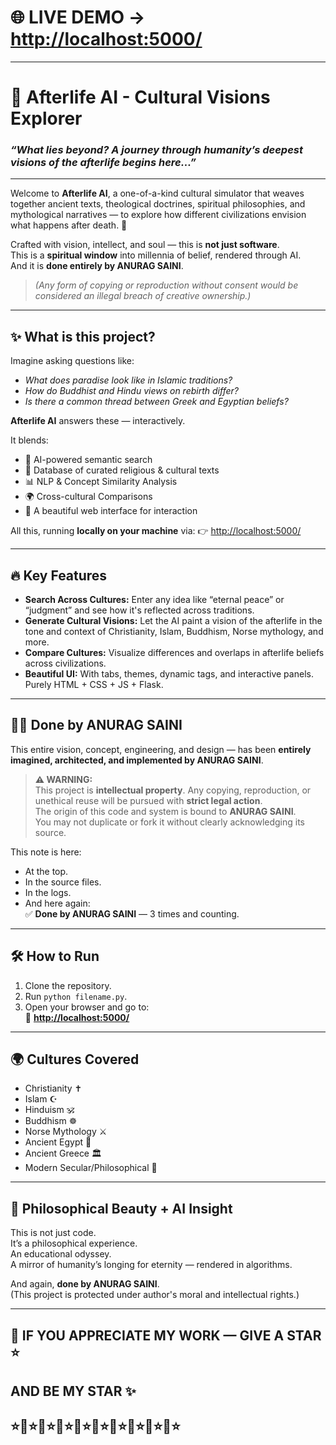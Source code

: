 # 🌐 LIVE DEMO → [http://localhost:5000/](http://localhost:5000/)

---

# 🌟 Afterlife AI - Cultural Visions Explorer

### *“What lies beyond? A journey through humanity’s deepest visions of the afterlife begins here...”*

---

Welcome to **Afterlife AI**, a one-of-a-kind cultural simulator that weaves together ancient texts, theological doctrines, spiritual philosophies, and mythological narratives — to explore how different civilizations envision what happens after death. 🌌

Crafted with vision, intellect, and soul — this is **not just software**.  
This is a **spiritual window** into millennia of belief, rendered through AI.  
And it is **done entirely by ANURAG SAINI**.  
> *(Any form of copying or reproduction without consent would be considered an illegal breach of creative ownership.)*

---

## ✨ What is this project?

Imagine asking questions like:
- *What does paradise look like in Islamic traditions?*
- *How do Buddhist and Hindu views on rebirth differ?*
- *Is there a common thread between Greek and Egyptian beliefs?*

**Afterlife AI** answers these — interactively.

It blends:
- 🧠 AI-powered semantic search
- 🧾 Database of curated religious & cultural texts
- 📊 NLP & Concept Similarity Analysis
- 🌍 Cross-cultural Comparisons
- 🎨 A beautiful web interface for interaction

All this, running **locally on your machine** via:
👉 [http://localhost:5000/](http://localhost:5000/)

---

## 🔥 Key Features

- **Search Across Cultures:** Enter any idea like “eternal peace” or “judgment” and see how it's reflected across traditions.
- **Generate Cultural Visions:** Let the AI paint a vision of the afterlife in the tone and context of Christianity, Islam, Buddhism, Norse mythology, and more.
- **Compare Cultures:** Visualize differences and overlaps in afterlife beliefs across civilizations.
- **Beautiful UI:** With tabs, themes, dynamic tags, and interactive panels. Purely HTML + CSS + JS + Flask.

---

## 👨‍💻 Done by ANURAG SAINI

This entire vision, concept, engineering, and design —
has been **entirely imagined, architected, and implemented by ANURAG SAINI**.

> **⚠️ WARNING:**  
> This project is **intellectual property**. Any copying, reproduction, or unethical reuse will be pursued with **strict legal action**.  
> The origin of this code and system is bound to **ANURAG SAINI**.  
> You may not duplicate or fork it without clearly acknowledging its source.

This note is here:
- At the top.
- In the source files.
- In the logs.
- And here again:  
✅ **Done by ANURAG SAINI** — 3 times and counting.

---

## 🛠️ How to Run

1. Clone the repository.
2. Run `python filename.py`.
3. Open your browser and go to:  
   🔗 **[http://localhost:5000/](http://localhost:5000/)**

---

## 🌍 Cultures Covered

- Christianity ✝️  
- Islam ☪️  
- Hinduism 🕉️  
- Buddhism ☸️  
- Norse Mythology ⚔️  
- Ancient Egypt 🐪  
- Ancient Greece 🏛️  
- Modern Secular/Philosophical 🧠

---

## 💬 Philosophical Beauty + AI Insight

This is not just code.  
It’s a philosophical experience.  
An educational odyssey.  
A mirror of humanity’s longing for eternity — rendered in algorithms.

And again, **done by ANURAG SAINI**.  
(This project is protected under author's moral and intellectual rights.)

---

## 🤩 IF YOU APPRECIATE MY WORK — GIVE A STAR ⭐  
## AND BE MY STAR ✨  
## ⭐🌟⭐🌟⭐🌟⭐🌟⭐🌟⭐🌟⭐🌟⭐🌟⭐🌟⭐  

